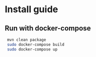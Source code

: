 # Install guide

## Run with docker-compose

```bash
 mvn clean package
 sudo docker-compose build
 sudo docker-compose up
```